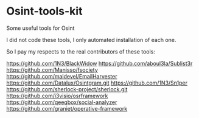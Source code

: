 # Osint-tools-kit
Some useful tools for Osint 

I did not code these tools, I only automated installation of each one.


So I pay my respects to the real contributors of these tools: 

https://github.com/1N3/BlackWidow
https://github.com/aboul3la/Sublist3r
https://github.com/Manisso/fsociety
https://github.com/maldevel/EmailHarvester
https://github.com/Datalux/Osintgram.git
https://github.com/1N3/Sn1per
https://github.com/sherlock-project/sherlock.git
https://github.com/i3visio/osrframework
https://github.com/qeeqbox/social-analyzer
https://github.com/graniet/operative-framework
